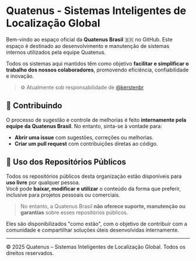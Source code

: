 # Quatenus - Sistemas Inteligentes de Localização Global

Bem-vindo ao espaço oficial da **Quatenus Brasil** 🇧🇷 no GitHub. Este espaço é destinado ao desenvolvimento e manutenção de sistemas internos utilizados pela equipe Quatenus.

Todos os sistemas aqui mantidos têm como objetivo **facilitar e simplificar o trabalho dos nossos colaboradores**, promovendo eficiência, confiabilidade e inovação.

> ⚙️ Atualmente sob responsabilidade de [@kerstenbr](https://github.com/kerstenbr)

## 🤝 Contribuindo

O processo de sugestão e controle de melhorias é feito **internamente pela equipe da Quatenus Brasil**. No entanto, sinta-se à vontade para:

- **Abrir uma issue** com sugestões, correções ou melhorias.
- **Criar um pull request** com contribuições diretas ao código.

## 📄 Uso dos Repositórios Públicos

Todos os repositórios públicos desta organização estão disponíveis para **uso livre** por qualquer pessoa.  
Você pode **baixar, modificar e utilizar** o conteúdo da forma que preferir, inclusive para projetos pessoais ou comerciais.

> No entanto, a Quatenus Brasil **não oferece suporte, manutenção ou garantias** sobre esses repositórios públicos.

Eles são disponibilizados "como estão", com o objetivo de contribuir com a comunidade e compartilhar soluções úteis desenvolvidas internamente.

---

© 2025 Quatenus – Sistemas Inteligentes de Localização Global. Todos os direitos reservados.
